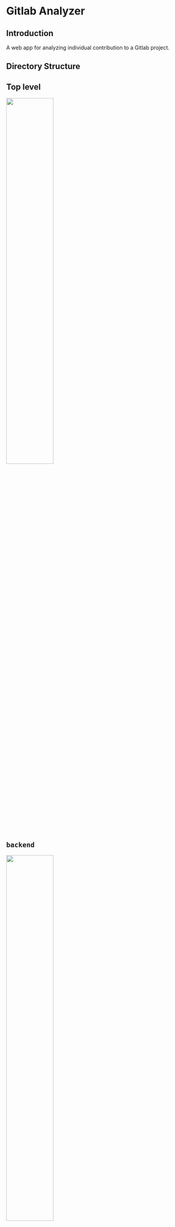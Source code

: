 # Gitlab Analyzer

## Introduction

A web app for analyzing individual contribution to a Gitlab project. 

## Directory Structure

## Top level

<img src="README_images/sc1.png" width="50%">

## `backend` 

<img src="README_images/sc2.png" width="50%">

## `frontend` 

<img src="README_images/sc3.png" width="50%">

## Directions

To run the program locally first run the backend:

- navigate to the backend directory

- run the command `./gradlew bootRun`

- Once the server has started proceed with running the frontend

To run the frontend:

- navigate to the frontend directory

- install all dependencies using `npm install` or `npm i`

- run the frontend using `npm start`

## License

BSD 3-Clause License
